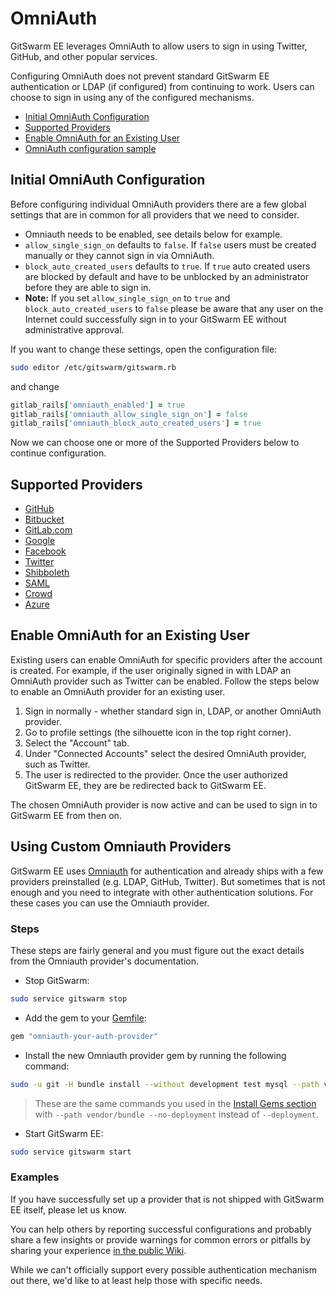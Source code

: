 # OmniAuth

GitSwarm EE leverages OmniAuth to allow users to sign in using Twitter,
GitHub, and other popular services.

Configuring OmniAuth does not prevent standard GitSwarm EE authentication
or LDAP (if configured) from continuing to work. Users can choose to sign
in using any of the configured mechanisms.

- [Initial OmniAuth Configuration](#initial-omniauth-configuration)
- [Supported Providers](#supported-providers)
- [Enable OmniAuth for an Existing
  User](#enable-omniauth-for-an-existing-user)
- [OmniAuth configuration
  sample](https://gitlab.com/gitlab-org/omnibus-gitlab/tree/master#omniauth-google-twitter-github-login)

## Initial OmniAuth Configuration

Before configuring individual OmniAuth providers there are a few global
settings that are in common for all providers that we need to consider.

- Omniauth needs to be enabled, see details below for example.
- `allow_single_sign_on` defaults to `false`. If `false` users must be
  created manually or they cannot sign in via OmniAuth.
- `block_auto_created_users` defaults to `true`. If `true` auto created
  users are blocked by default and have to be unblocked by an administrator
  before they are able to sign in.
- **Note:** If you set `allow_single_sign_on` to `true` and
  `block_auto_created_users` to `false` please be aware that any user on
  the Internet could successfully sign in to your GitSwarm EE without
  administrative approval.

If you want to change these settings, open the configuration file:

```bash
sudo editor /etc/gitswarm/gitswarm.rb
```

and change

```ruby
gitlab_rails['omniauth_enabled'] = true
gitlab_rails['omniauth_allow_single_sign_on'] = false
gitlab_rails['omniauth_block_auto_created_users'] = true
```

Now we can choose one or more of the Supported Providers below to continue
configuration.

## Supported Providers

- [GitHub](github.md)
- [Bitbucket](bitbucket.md)
- [GitLab.com](gitlab.md)
- [Google](google.md)
- [Facebook](facebook.md)
- [Twitter](twitter.md)
- [Shibboleth](shibboleth.md)
- [SAML](saml.md)
- [Crowd](crowd.md)
- [Azure](azure.md)

## Enable OmniAuth for an Existing User

Existing users can enable OmniAuth for specific providers after the account
is created. For example, if the user originally signed in with LDAP an
OmniAuth provider such as Twitter can be enabled. Follow the steps below to
enable an OmniAuth provider for an existing user.

1. Sign in normally - whether standard sign in, LDAP, or another OmniAuth
   provider.
1. Go to profile settings (the silhouette icon in the top right corner).
1. Select the "Account" tab.
1. Under "Connected Accounts" select the desired OmniAuth provider, such as
   Twitter.
1. The user is redirected to the provider. Once the user authorized
   GitSwarm EE, they are be redirected back to GitSwarm EE.

The chosen OmniAuth provider is now active and can be used to sign in to
GitSwarm EE from then on.

## Using Custom Omniauth Providers

GitSwarm EE uses [Omniauth](http://www.omniauth.org/) for authentication
and already ships with a few providers preinstalled (e.g. LDAP, GitHub,
Twitter). But sometimes that is not enough and you need to integrate with
other authentication solutions. For these cases you can use the Omniauth
provider.

### Steps

These steps are fairly general and you must figure out the exact details
from the Omniauth provider's documentation.

- Stop GitSwarm:

```bash
sudo service gitswarm stop
```

- Add the gem to your [Gemfile](https://gitlab.com/gitlab-org/gitlab-ce/blob/master/Gemfile):

```bash
gem "omniauth-your-auth-provider"
```

- Install the new Omniauth provider gem by running the following command:

```bash
sudo -u git -H bundle install --without development test mysql --path vendor/bundle --no-deployment
```

  > These are the same commands you used in the [Install Gems
    section](#install-gems) with `--path vendor/bundle --no-deployment`
    instead of `--deployment`.

- Start GitSwarm EE:

```bash
sudo service gitswarm start
```

### Examples

If you have successfully set up a provider that is not shipped with
GitSwarm EE itself, please let us know.

You can help others by reporting successful configurations and probably
share a few insights or provide warnings for common errors or pitfalls by
sharing your experience [in the public
Wiki](https://github.com/gitlabhq/gitlab-public-wiki/wiki/Custom-omniauth-provider-configurations).

While we can't officially support every possible authentication mechanism
out there, we'd like to at least help those with specific needs.
